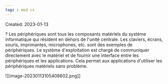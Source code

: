 ```yaml
---
tags : mod cs
---
```

Created: 2023-01-13

?
Les périphériques sont tous les composants matériels du système informatique qui résident en dehors de l'unité centrale. Les claviers, écrans, souris, imprimantes, microphones, etc. sont des exemples de périphériques. 
Le système d'exploitation est chargé de communiquer directement avec le matériel et de fournir une interface entre les périphériques et les applications. Cela permet aux applications d'utiliser les périphériques matériels sans problème. 

![[image-20230113105408602.png]]

